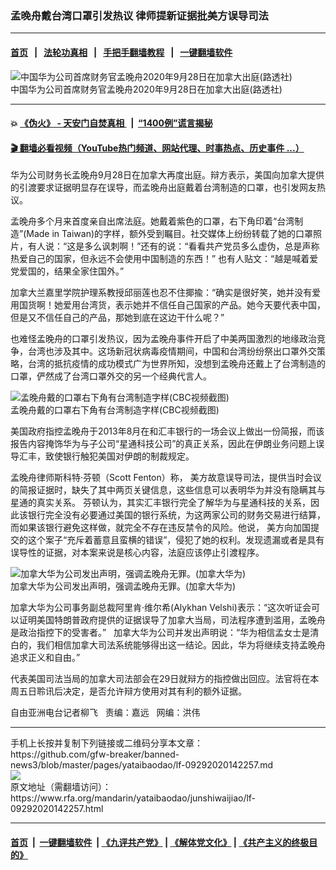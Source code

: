 ### 孟晚舟戴台湾口罩引发热议  律师提新证据批美方误导司法
------------------------

#### [首页](https://github.com/gfw-breaker/banned-news3/blob/master/README.md) &nbsp;&nbsp;|&nbsp;&nbsp; [法轮功真相](https://github.com/begood0513/basic/blob/master/README.md)  &nbsp;&nbsp;|&nbsp;&nbsp; [手把手翻墙教程](https://github.com/gfw-breaker/guides/wiki)  &nbsp;&nbsp;|&nbsp;&nbsp; [一键翻墙软件](https://github.com/gfw-breaker/nogfw/blob/master/README.md)  



<div id="headerimg">
 <img alt="中国华为公司首席财务官孟晚舟2020年9月28日在加拿大出庭(路透社)" src="https://www.rfa.org/mandarin/yataibaodao/junshiwaijiao/lf-09292020142257.html/Meng2.jpg/@@images/bc4b79d8-6eee-4850-bc99-1ffb018bac98.jpeg" title="中国华为公司首席财务官孟晚舟2020年9月28日在加拿大出庭(路透社)"/>
 <div id="headerimgcontents">
  <div id="headerimgcaption">
   <span>
    中国华为公司首席财务官孟晚舟2020年9月28日在加拿大出庭(路透社)
   </span>
   <!-- zoomattribute -->
  </div>
  <!-- headerimgcaption -->
 </div>
 <!-- headerimagecontents -->
</div>

<hr/>


#### 💥 [《伪火》 - 天安门自焚真相 ](http://158.247.195.190:10000/videos/blog/weihuo.html)&nbsp; |&nbsp; [“1400例”谎言揭秘  ](http://158.247.195.190:10000/videos/blog/jiexi1400.html)

#### [ 🎬  翻墙必看视频（YouTube热门频道、网站代理、时事热点、历史事件 ...）](https://github.com/gfw-breaker/links/blob/master/banned.md)

<div id="storytext">
 <div>
  <div class="slot_header">
  </div>
 </div>
 <p>
  华为公司财务长孟晚舟9月28日在加拿大再度出庭。辩方表示，美国向加拿大提供的引渡要求证据明显存在误导，而孟晚舟出庭戴着台湾制造的口罩，也引发网友热议。
 </p>
 <p>
  孟晚舟多个月来首度亲自出席法庭。她戴着紫色的口罩，右下角印着“台湾制造”(Made in Taiwan)的字样，额外受到瞩目。社交媒体上纷纷转载了她的口罩照片，有人说：“这是多么讽刺啊！”还有的说：“看看共产党员多么虚伪，总是声称热爱自己的国家，但永远不会使用中国制造的东西！” 也有人贴文：“越是喊着爱党爱国的，结果全家住国外。”
 </p>
 <p>
 </p>
 <p>
 </p>
 <p>
  加拿大兰嘉里学院护理系教授邱丽莲也忍不住揶揄：“确实是很好笑，她并没有爱用国货啊！她爱用台湾货，表示她并不信任自己国家的产品。她今天要代表中国，但是又不信任自己的产品，那她到底在这边干什么呢？”
 </p>
 <p>
  也难怪孟晚舟的口罩引发热议，因为孟晚舟事件开启了中美两国激烈的地缘政治竞争，台湾也涉及其中。这场新冠状病毒疫情期间，中国和台湾纷纷祭出口罩外交策略，台湾的抵抗疫情的成功模式广为世界所知，没想到孟晚舟还戴上了台湾制造的口罩，俨然成了台湾口罩外交的另一个经典代言人。
 </p>
 <p>
  <div class="image-inline captioned" style="width:680px;">
   <div style="width:680px;">
    <img alt="孟晚舟戴的口罩右下角有台湾制造字样(CBC视频截图)" src="https://www.rfa.org/mandarin/yataibaodao/junshiwaijiao/lf-09292020142257.html/meng3.jpg" title="孟晚舟戴的口罩右下角有台湾制造字样(CBC视频截图)"/>
   </div>
   <div class="image-caption">
    <span style="width:680px;">
     孟晚舟戴的口罩右下角有台湾制造字样(CBC视频截图)
    </span>
    <span class="copyright">
    </span>
   </div>
  </div>
 </p>
 <p>
 </p>
 <p>
  美国政府指控孟晚舟于2013年8月在和汇丰银行的一场会议上做出一份简报，而该报告内容掩饰华为与子公司“星通科技公司”的真正关系，因此在伊朗业务问题上误导汇丰，致使银行触犯美国对伊朗的制裁规定。
 </p>
 <p>
  孟晚舟律师斯科特·芬顿（Scott Fenton）称， 美方故意误导司法，提供当时会议的简报证据时，缺失了其中两页关键信息，这些信息可以表明华为并没有隐瞒其与星通的真实关系。 芬顿认为，其实汇丰银行完全了解华为与星通科技的关系，因此该银行完全没有必要通过美国的银行系统，为这两家公司的财务交易进行结算，而如果该银行避免这样做，就完全不存在违反禁令的风险。他说， 美方向加国提交的这个案子“充斥着蓄意且蛮横的错误”，侵犯了她的权利。发现遗漏或者是具有误导性的证据，对本案来说是核心内容，法庭应该停止引渡程序。
 </p>
 <p>
  <div class="image-inline captioned" style="width:622px;">
   <div style="width:622px;">
    <img alt="加拿大华为公司发出声明，强调孟晚舟无罪。(加拿大华为)" src="https://www.rfa.org/mandarin/yataibaodao/junshiwaijiao/lf-09292020142257.html/Meng1.jpg" title="加拿大华为公司发出声明，强调孟晚舟无罪。(加拿大华为)"/>
   </div>
   <div class="image-caption">
    <span style="width:622px;">
     加拿大华为公司发出声明，强调孟晚舟无罪。(加拿大华为)
    </span>
    <span class="copyright">
    </span>
   </div>
  </div>
 </p>
 <p>
 </p>
 <p>
  加拿大华为公司事务副总裁阿里肯·维尔希(Alykhan Velshi)表示：“这次听证会可以证明美国特朗普政府提供的证据误导了加拿大当局，司法程序遭到滥用，孟晚舟是政治指控下的受害者。”   加拿大华为公司并发出声明说：“华为相信孟女士是清白的，我们相信加拿大司法系统能够得出这一结论。因此，华为将继续支持孟晚舟追求正义和自由。”
 </p>
 <p>
  代表美国司法当局的加拿大司法部会在29日就辩方的指控做出回应。法官将在本周五日聆讯后决定，是否允许辩方使用对其有利的额外证据。
 </p>
 <p>
 </p>
 <p>
  自由亚洲电台记者柳飞   责编：嘉远   网编：洪伟
 </p>
</div>

<hr/>
手机上长按并复制下列链接或二维码分享本文章：<br/>
https://github.com/gfw-breaker/banned-news3/blob/master/pages/yataibaodao/lf-09292020142257.md <br/>
<a href='https://github.com/gfw-breaker/banned-news3/blob/master/pages/yataibaodao/lf-09292020142257.md'><img src='https://github.com/gfw-breaker/banned-news3/blob/master/pages/yataibaodao/lf-09292020142257.md.png'/></a> <br/>
原文地址（需翻墙访问）：https://www.rfa.org/mandarin/yataibaodao/junshiwaijiao/lf-09292020142257.html


------------------------
#### [首页](https://github.com/gfw-breaker/banned-news3/blob/master/README.md) &nbsp;|&nbsp; [一键翻墙软件](https://github.com/gfw-breaker/nogfw/blob/master/README.md) &nbsp;| [《九评共产党》](https://github.com/gfw-breaker/9ping.md/blob/master/README.md#九评之一评共产党是什么) | [《解体党文化》](https://github.com/gfw-breaker/jtdwh.md/blob/master/README.md) | [《共产主义的终极目的》](https://github.com/gfw-breaker/gczydzjmd.md/blob/master/README.md)


<img src='http://gfw-breaker.win/banned-news3/pages/yataibaodao/lf-09292020142257.md' width='0px' height='0px'/>